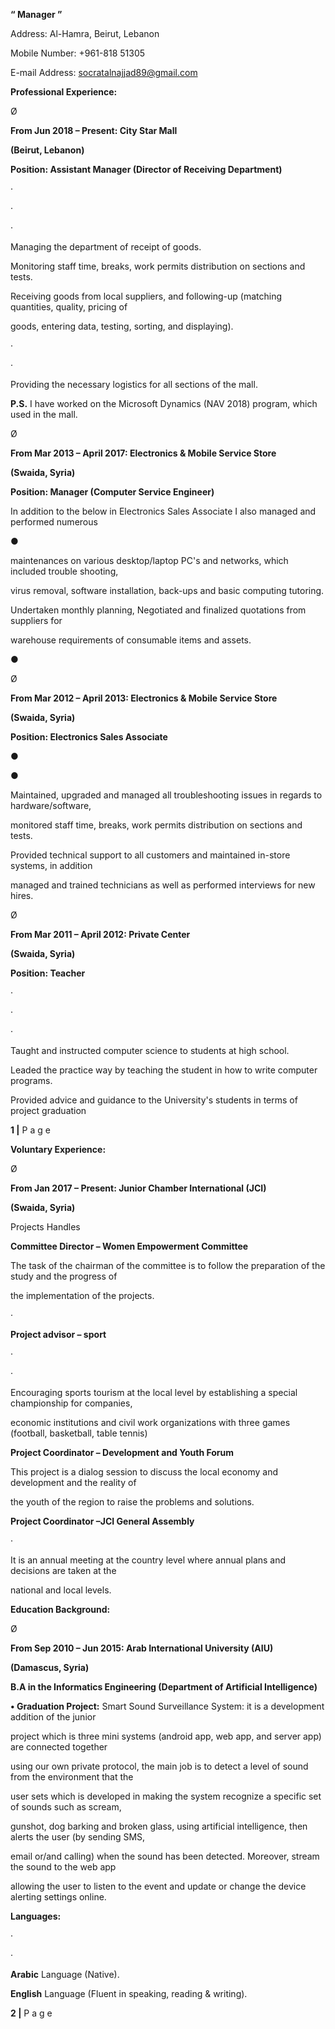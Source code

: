﻿


**“ Manager ”**

Address: Al-Hamra, Beirut, Lebanon

Mobile Number: +961-818 51305

E-mail Address: socratalnajjad89@gmail.com

**Professional Experience:**

Ø

**From Jun 2018 – Present: City Star Mall**

**(Beirut, Lebanon)**

**Position: Assistant Manager (Director of Receiving Department)**

·

·

·

Managing the department of receipt of goods.

Monitoring staff time, breaks, work permits distribution on sections and tests.

Receiving goods from local suppliers, and following-up (matching quantities, quality, pricing of

goods, entering data, testing, sorting, and displaying).

·

·

Providing the necessary logistics for all sections of the mall.

**P.S.** I have worked on the Microsoft Dynamics (NAV 2018) program, which used in the mall.

Ø

**From Mar 2013 – April 2017: Electronics & Mobile Service Store**

**(Swaida, Syria)**

**Position: Manager (Computer Service Engineer)**

In addition to the below in Electronics Sales Associate I also managed and performed numerous

●

maintenances on various desktop/laptop PC's and networks, which included trouble shooting,

virus removal, software installation, back-ups and basic computing tutoring.

Undertaken monthly planning, Negotiated and finalized quotations from suppliers for

warehouse requirements of consumable items and assets.

●

Ø

**From Mar 2012 – April 2013: Electronics & Mobile Service Store**

**(Swaida, Syria)**

**Position: Electronics Sales Associate**

●

●

Maintained, upgraded and managed all troubleshooting issues in regards to hardware/software,

monitored staff time, breaks, work permits distribution on sections and tests.

Provided technical support to all customers and maintained in-store systems, in addition

managed and trained technicians as well as performed interviews for new hires.

Ø

**From Mar 2011 – April 2012: Private Center**

**(Swaida, Syria)**

**Position: Teacher**

·

·

·

Taught and instructed computer science to students at high school.

Leaded the practice way by teaching the student in how to write computer programs.

Provided advice and guidance to the University's students in terms of project graduation

**1 |** P a g e





**Voluntary Experience:**

Ø

**From Jan 2017 – Present: Junior Chamber International (JCI)**

**(Swaida, Syria)**

Projects Handles

**Committee Director – Women Empowerment Committee**

The task of the chairman of the committee is to follow the preparation of the study and the progress of

the implementation of the projects.

·

**Project advisor – sport**

·

·

Encouraging sports tourism at the local level by establishing a special championship for companies,

economic institutions and civil work organizations with three games (football, basketball, table tennis)

**Project Coordinator – Development and Youth Forum**

This project is a dialog session to discuss the local economy and development and the reality of

the youth of the region to raise the problems and solutions.

**Project Coordinator –JCI General Assembly**

·

It is an annual meeting at the country level where annual plans and decisions are taken at the

national and local levels.

**Education Background:**

Ø

**From Sep 2010 – Jun 2015: Arab International University (AIU)**

**(Damascus, Syria)**

**B.A in the Informatics Engineering (Department of Artificial Intelligence)**

**• Graduation Project:** Smart Sound Surveillance System: it is a development addition of the junior

project which is three mini systems (android app, web app, and server app) are connected together

using our own private protocol, the main job is to detect a level of sound from the environment that the

user sets which is developed in making the system recognize a specific set of sounds such as scream,

gunshot, dog barking and broken glass, using artificial intelligence, then alerts the user (by sending SMS,

email or/and calling) when the sound has been detected. Moreover, stream the sound to the web app

allowing the user to listen to the event and update or change the device alerting settings online.

**Languages:**

·

·

**Arabic** Language (Native).

**English** Language (Fluent in speaking, reading & writing).

**2 |** P a g e

